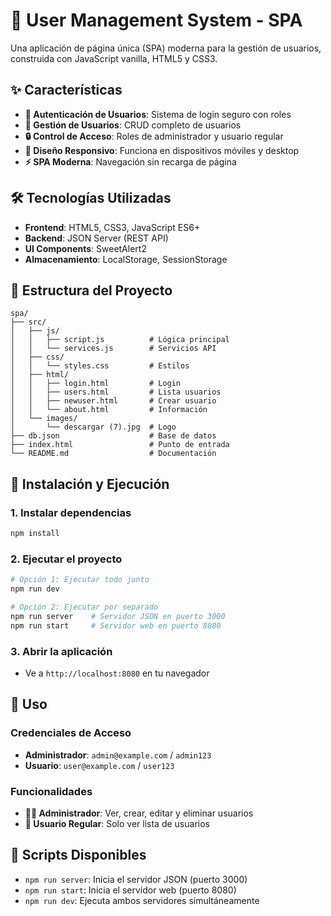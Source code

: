 # 🚀 User Management System - SPA

Una aplicación de página única (SPA) moderna para la gestión de usuarios, construida con JavaScript vanilla, HTML5 y CSS3.

## ✨ Características

- **🔐 Autenticación de Usuarios**: Sistema de login seguro con roles
- **👥 Gestión de Usuarios**: CRUD completo de usuarios
- **🔒 Control de Acceso**: Roles de administrador y usuario regular
- **📱 Diseño Responsivo**: Funciona en dispositivos móviles y desktop
- **⚡ SPA Moderna**: Navegación sin recarga de página

## 🛠️ Tecnologías Utilizadas

- **Frontend**: HTML5, CSS3, JavaScript ES6+
- **Backend**: JSON Server (REST API)
- **UI Components**: SweetAlert2
- **Almacenamiento**: LocalStorage, SessionStorage

## 📁 Estructura del Proyecto

```
spa/
├── src/
│   ├── js/
│   │   ├── script.js          # Lógica principal
│   │   └── services.js        # Servicios API
│   ├── css/
│   │   └── styles.css         # Estilos
│   ├── html/
│   │   ├── login.html         # Login
│   │   ├── users.html         # Lista usuarios
│   │   ├── newuser.html       # Crear usuario
│   │   └── about.html         # Información
│   └── images/
│       └── descargar (7).jpg  # Logo
├── db.json                    # Base de datos
├── index.html                 # Punto de entrada
└── README.md                  # Documentación
```

## 🚀 Instalación y Ejecución

### 1. Instalar dependencias
```bash
npm install
```

### 2. Ejecutar el proyecto
```bash
# Opción 1: Ejecutar todo junto
npm run dev

# Opción 2: Ejecutar por separado
npm run server    # Servidor JSON en puerto 3000
npm run start     # Servidor web en puerto 8080
```

### 3. Abrir la aplicación
- Ve a `http://localhost:8080` en tu navegador

## 📖 Uso

### Credenciales de Acceso
- **Administrador**: `admin@example.com` / `admin123`
- **Usuario**: `user@example.com` / `user123`

### Funcionalidades
- **👨‍💼 Administrador**: Ver, crear, editar y eliminar usuarios
- **👤 Usuario Regular**: Solo ver lista de usuarios

## 🔧 Scripts Disponibles

- `npm run server`: Inicia el servidor JSON (puerto 3000)
- `npm run start`: Inicia el servidor web (puerto 8080)
- `npm run dev`: Ejecuta ambos servidores simultáneamente



